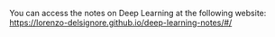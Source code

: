 You can access the notes on Deep Learning at the following website: https://lorenzo-delsignore.github.io/deep-learning-notes/#/
